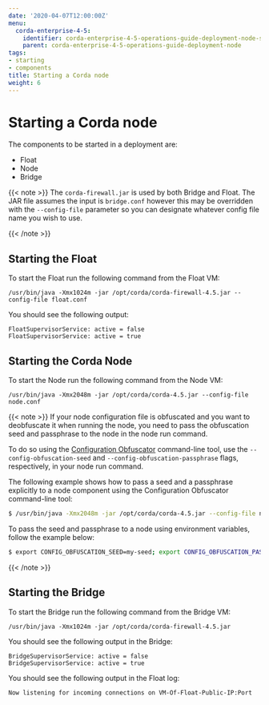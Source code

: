 ```yaml
---
date: '2020-04-07T12:00:00Z'
menu:
  corda-enterprise-4-5:
    identifier: corda-enterprise-4-5-operations-guide-deployment-node-starting
    parent: corda-enterprise-4-5-operations-guide-deployment-node
tags:
- starting
- components
title: Starting a Corda node
weight: 6
---
```



# Starting a Corda node

The components to be started in a deployment are:


* Float
* Node
* Bridge

{{< note >}}
The `corda-firewall.jar` is used by both Bridge and Float. The JAR file  assumes the input is `bridge.conf` however this may be overridden with the `--config-file` parameter so you can designate whatever config file name you wish to use.

{{< /note >}}

## Starting the Float

To start the Float run the following command from the Float VM:

`/usr/bin/java -Xmx1024m -jar /opt/corda/corda-firewall-4.5.jar --config-file float.conf`

You should see the following output:

```shell
FloatSupervisorService: active = false
FloatSupervisorService: active = true
```


## Starting the Corda Node

To start the Node run the following command from the Node VM:

`/usr/bin/java -Xmx2048m -jar /opt/corda/corda-4.5.jar --config-file node.conf`

{{< note >}}
If your node configuration file is obfuscated and you want to deobfuscate it when running the node, you need to pass the obfuscation seed and passphrase to the node in the node run command.

To do so using the [Configuration Obfuscator](../../tools-config-obfuscation.md) command-line tool, use the `--config-obfuscation-seed` and `--config-obfuscation-passphrase` flags, respectively, in your node run command.

The following example shows how to pass a seed and a passphrase explicitly to a node component using the Configuration Obfuscator command-line tool:

```bash
$ /usr/bin/java -Xmx2048m -jar /opt/corda/corda-4.5.jar --config-file node.conf --config-obfuscation-seed my-seed --config-obfuscation-passphrase my-passphrase

```

To pass the seed and passphrase to a node using environment variables, follow the example below:

```bash
$ export CONFIG_OBFUSCATION_SEED=my-seed; export CONFIG_OBFUSCATION_PASSPHRASE=my-passphrase; /usr/bin/java -Xmx2048m -jar /opt/corda/corda-4.5.jar --config-file node.conf
```
{{< /note >}}


## Starting the Bridge

To start the Bridge run the following command from the Bridge VM:

`/usr/bin/java -Xmx1024m -jar /opt/corda/corda-firewall-4.5.jar`

You should see the following output in the Bridge:

```shell
BridgeSupervisorService: active = false
BridgeSupervisorService: active = true
```


You should see the following output in the Float log:

```shell
Now listening for incoming connections on VM-Of-Float-Public-IP:Port
```


